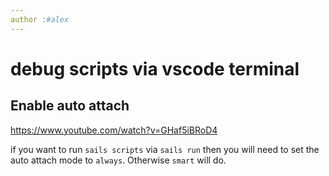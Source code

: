 ```yaml
---
author :#alex 
---
```

# debug scripts via vscode terminal 



## Enable auto attach
https://www.youtube.com/watch?v=GHaf5iBRoD4

if you want to run `sails scripts` via `sails run` then you will need to set the auto attach mode to `always`. Otherwise `smart` will do. 